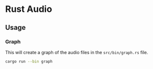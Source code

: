 # Rust Audio

## Usage

### Graph

This will create a graph of the audio files in the `src/bin/graph.rs` file.

```bash
cargo run --bin graph
```
